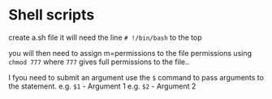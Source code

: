 # Shell scripts

create  a.sh file it will need the line `# !/bin/bash` to the top

you will then need to assign m=permissions to the file permissions using `chmod 777` where `777` gives full permissions to the file..

I fyou need to submit an argument use the `$` command to pass arguments to the statement.
e.g. `$1` - Argument 1
e.g. `$2` - Argument 2

